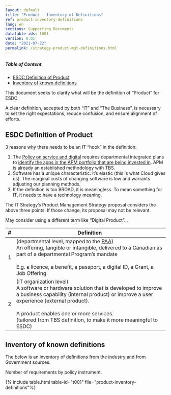 ```yaml
---
layout: default
title: "Product - Inventory of Definitions"
ref: product-inventory-definitions
lang: en
sections: Supporting Documents
datatable-ids: t001
version: 0.01
date: "2021-07-22"
permalink: /strategy-product-mgt-definitions.html
---
```

<!-- markdownlint-disable MD033 -->
<!-- the below cSpell statement says to ignore any text between HTML tags. E.g. it will ignore "th rowspan='2'" in this string: <th rowspan='2'> -->
<!-- cSpell:ignoreRegExp /\<[^\>]+\>/ -->

<!-- markdownlint-disable MD001 -->
##### Table of Content <!-- omit in toc -->
<!-- markdownlint-enable MD001 -->

- [ESDC Definition of Product](#esdc-definition-of-product)
- [Inventory of known definitions](#inventory-of-known-definitions)

This document seeks to clarify what will be the definition of “Product” for ESDC.

A clear definition, accepted by both “IT” and “The Business”, is necessary to set the right expectations, reduce confusion, and ensure alignment of efforts.

## ESDC Definition of Product

3 reasons why there needs to be an IT “hook” in the definition:

1. The [Policy on service and digital](https://www.tbs-sct.gc.ca/pol/doc-eng.aspx?id=32603) requires departmental integrated plans to [identify the apps in the APM portfolio that are being invested in](https://gcconnex.gc.ca/discussion/view/72865810/dpsd-guide-1-0-for-integrated-planning-guide-pmsn-1-0-pour-le-plan-integre?language=en). APM is already an established methodology with TBS.
2. Software has a unique characteristic: it’s elastic (this is what Cloud gives us). The marginal costs of changing software is low and warrants adjusting our planning methods.
3. If the definition is too BROAD, it is meaningless. To mean something for IT, it needs to have a technology meaning.

The IT Strategy’s Product Management Strategy proposal considers the above three points. If those change, its proposal may not be relevant.

May consider using a different term like “Digital Product”...

| \# | Definition |
| --------- | -------------------------------------------------------------------------- |
| 1 | (departmental level, mapped to the [PAA](https://www.canada.ca/en/employment-social-development/corporate/reports/departmental-plan/2018/supplementary-information.html#h2.2))<br>An offering, tangible or intangible, delivered to a Canadian as part of a departmental Program’s mandate<br><br>E.g. a licence, a benefit, a passport, a digital ID, a Grant, a Job Offering
| 2 | (IT organization level)<br>A software or hardware solution that is developed to improve a business capability (internal product) or improve a user experience (external product).<br><br>A product enables one or more services.<br>(tailored from TBS definition, to make it more meaningful to ESDC)

## Inventory of known definitions

The below is an inventory of definitions from the industry and from Government sources.

Number of requirements by policy instrument.

{% include table.html table-id="t001" file="product-inventory-definitions"%}

